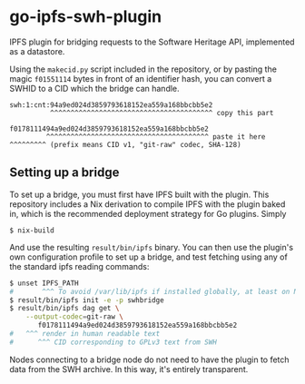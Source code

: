 # go-ipfs-swh-plugin

IPFS plugin for bridging requests to the Software Heritage API,
implemented as a datastore.

Using the `makecid.py` script included in the repository, or by pasting
the magic `f01551114` bytes in front of an identifier hash, you can
convert a SWHID to a CID which the bridge can handle.

```
swh:1:cnt:94a9ed024d3859793618152ea559a168bbcbb5e2
          ^^^^^^^^^^^^^^^^^^^^^^^^^^^^^^^^^^^^^^^^ copy this part

f0178111494a9ed024d3859793618152ea559a168bbcbb5e2
         ^^^^^^^^^^^^^^^^^^^^^^^^^^^^^^^^^^^^^^^^ paste it here
^^^^^^^^^ (prefix means CID v1, "git-raw" codec, SHA-128)
```

## Setting up a bridge

To set up a bridge, you must first have IPFS built with the plugin.
This repository includes a Nix derivation to compile IPFS with the
plugin baked in, which is the recommended deployment strategy for Go
plugins. Simply

```
$ nix-build
```

And use the resulting `result/bin/ipfs` binary. You can then use the
plugin's own configuration profile to set up a bridge, and test fetching
using any of the standard ipfs reading commands:


```bash
$ unset IPFS_PATH
#       ^^^ To avoid /var/lib/ipfs if installed globally, at least on NixOS
$ result/bin/ipfs init -e -p swhbridge
$ result/bin/ipfs dag get \
    --output-codec=git-raw \
       f0178111494a9ed024d3859793618152ea559a168bbcbb5e2
#   ^^^ render in human readable text
#      ^^^ CID corresponding to GPLv3 text from SWH
```

Nodes connecting to a bridge node do not need to have the plugin to
fetch data from the SWH archive. In this way, it's entirely transparent.
